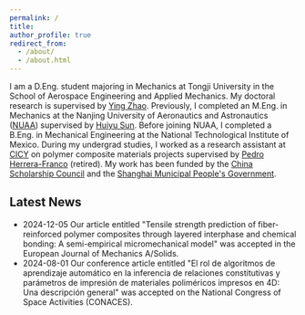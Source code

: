 ```yaml
---
permalink: /
title: 
author_profile: true
redirect_from:    
  - /about/
  - /about.html
---
```


I am a D.Eng. student majoring in Mechanics at Tongji University in the School of Aerospace Engineering and Applied Mechanics. My doctoral research is supervised by [Ying Zhao](http://www.yingzhaotj.cn/). Previously, I completed an M.Eng. in Mechanics at the Nanjing University of Aeronautics and Astronautics ([NUAA](http://nuaa.edu.cn/)) supervised by [Huiyu Sun](http://faculty.nuaa.edu.cn/shy/en/index/18666/list/index.htm). Before joining NUAA, I completed a B.Eng. in Mechanical Engineering at the National Technological Institute of Mexico. During my undergrad studies, I worked as a research assistant at [CICY](https://www.cicy.mx/english) on polymer composite materials projects supervised by [Pedro Herrera-Franco](https://www.researchgate.net/profile/Pedro-Herrera-Franco) (retired). My work has been funded by the [China Scholarship Council](https://www.campuschina.org/index.html) and the [Shanghai Municipal People's Government](https://english.shanghai.gov.cn/en-ApplyforScholarships/index.html).  


## Latest News
* 2024-12-05 Our article entitled "Tensile strength prediction of fiber-reinforced polymer composites through layered interphase and chemical bonding: A semi-empirical micromechanical model" was accepted in the European Journal of Mechanics A/Solids.
* 2024-08-01 Our conference article entitled "El rol de algoritmos de aprendizaje automático en la inferencia de relaciones constitutivas y parámetros de impresión de materiales poliméricos impresos en 4D: Una descripción general" was accepted on the National Congress of Space Activities (CONACES). 


